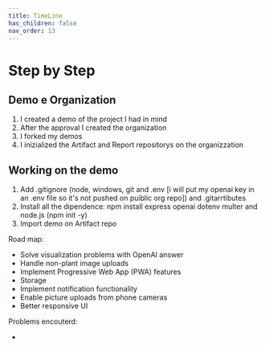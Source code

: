 ```yaml
---
title: TimeLine
has_children: false
nav_order: 13
---
```


# Step by Step

## Demo e Organization

1. I created a demo of the project I had in mind
2. After the approval I created the organization
3. I forked my demos
4. I inizialized the Artifact and Report repositorys on the organizzation

## Working on the demo

1. Add .gitignore (node, windows, git and .env [i will put my openai key in an .env file so it's not pushed on puiblic org repo]) and .gitarrtibutes
2. Install all the dipendence: npm install express openai dotenv multer and node.js (npm init -y)
3. Import demo on Artifact repo

Road map:

- Solve visualization problems with OpenAI answer
- Handle non-plant image uploads
- Implement Progressive Web App (PWA) features
- Storage
- Implement notification functionality
- Enable picture uploads from phone cameras
- Better responsive UI

Problems encouterd:

-

